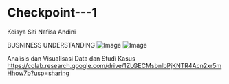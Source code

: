 # Checkpoint---1
Keisya Siti Nafisa Andini

BUSNINESS UNDERSTANDING
![Image](https://github.com/user-attachments/assets/96336f88-6167-44da-81af-a2890313a552)
![Image](https://github.com/user-attachments/assets/4d93588a-54db-4d9b-be6d-5086a5be0f42)

Analisis dan Visualisasi Data dan Studi Kasus
https://colab.research.google.com/drive/1ZLGECMsbnlbPjKNTR4Acn2xr5mHhow7b?usp=sharing
